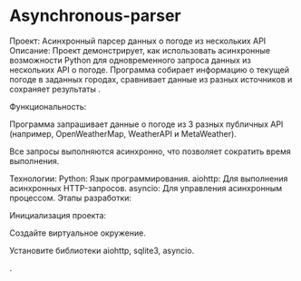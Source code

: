 # Asynchronous-parser

Проект: Асинхронный парсер данных о погоде из нескольких API
Описание:
Проект демонстрирует, как использовать асинхронные возможности Python для одновременного запроса данных из нескольких API о погоде. Программа собирает информацию о текущей погоде в заданных городах, сравнивает данные из разных источников и сохраняет результаты .

Функциональность:

Программа запрашивает данные о погоде из 3 разных публичных API (например, OpenWeatherMap, WeatherAPI и MetaWeather).

Все запросы выполняются асинхронно, что позволяет сократить время выполнения.




Технологии:
Python: Язык программирования.
aiohttp: Для выполнения асинхронных HTTP-запросов.
asyncio: Для управления асинхронным процессом.
Этапы разработки:

Инициализация проекта:

Создайте виртуальное окружение.

Установите библиотеки aiohttp, sqlite3, asyncio.



.
